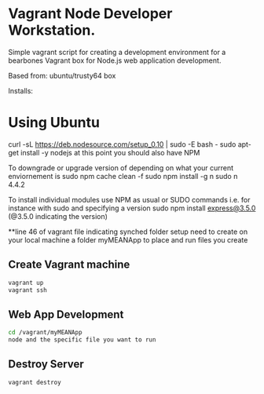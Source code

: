# Vagrant Node Developer Workstation.

Simple vagrant script for creating a development environment for a bearbones Vagrant box for
Node.js  web application development.

Based from:
ubuntu/trusty64 box

Installs:
# Using Ubuntu


curl -sL https://deb.nodesource.com/setup_0.10 | sudo -E bash -
sudo apt-get install -y nodejs
at this point you should also have NPM 

To downgrade or upgrade version of  depending on what your current enviornement is
sudo npm cache clean -f
sudo npm install -g n
sudo n 4.4.2


To install individual modules use NPM as usual or SUDO commands
i.e. for instance with sudo and specifying a version
sudo npm install express@3.5.0
(@3.5.0 indicating the version)

**line 46 of vagrant file indicating synched folder setup
need to create on your local machine a folder myMEANApp
to place and run files you create


## Create Vagrant machine
```Bash
vagrant up
vagrant ssh
```
## Web App Development
```Bash
cd /vagrant/myMEANApp
node and the specific file you want to run
```
## Destroy Server
`vagrant destroy`
